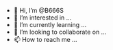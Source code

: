 - 👋 Hi, I’m @B666S
- 👀 I’m interested in ...
- 🌱 I’m currently learning ...
- 💞️ I’m looking to collaborate on ...
- 📫 How to reach me ...

<!---
B666S/B666S is a ✨ special ✨ repository because its `README.md` (this file) appears on your GitHub profile.
You can click the Preview link to take a look at your changes.
--->
